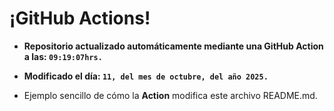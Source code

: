 # ¡GitHub Actions!
* **Repositorio actualizado automáticamente mediante una GitHub Action a las: `09:19:07hrs.`**
* **Modificado el día: `11, del mes de octubre, del año 2025.`**

* Ejemplo sencillo de cómo la **Action** modifica este archivo README.md.
